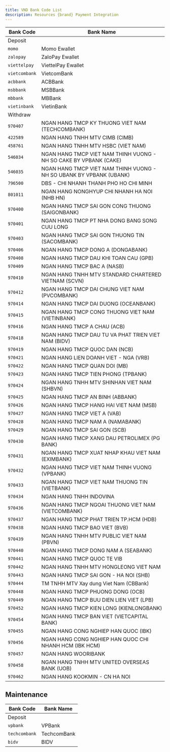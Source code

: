 ```yaml
---
title: VND Bank Code List
description: Resources {brand} Payment Integration 
---
```


| Bank Code     | Bank Name                                                           |
| ------------- | ------------------------------------------------------------------- |
| Deposit       |
| `momo`        | Momo Ewallet                                                        |
| `zalopay`     | ZaloPay Ewallet                                                     |
| `viettelpay`  | ViettelPay Ewallet                                                  |
| `vietcombank` | VietcomBank                                                         |
| `acbbank`     | ACBBank                                                             |
| `msbbank`     | MSBBank                                                             |
| `mbbank`      | MBBank                                                              |
| `vietinbank`  | VietinBank                                                          |
| Withdraw      |
| `970407`      | NGAN HANG TMCP KY THUONG VIET NAM (TECHCOMBANK)                     |
| `422589`      | NGAN HANG TNHH MTV CIMB (CIMB)                                      |
| `458761`      | NGAN HANG TNHH MTV HSBC (VIET NAM)                                  |
| `546034`      | NGAN HANG TMCP VIET NAM THINH VUONG - NH SO CAKE BY VPBANK (CAKE)   |
| `546035`      | NGAN HANG TMCP VIET NAM THINH VUONG - NH SO UBANK BY VPBANK (UBANK) |
| `796500`      | DBS - CHI NHANH THANH PHO HO CHI MINH                               |
| `801011`      | NGAN HANG NONGHYUP CHI NHANH HA NOI (NHB HN)                        |
| `970400`      | NGAN HANG TMCP SAI GON CONG THUONG (SAIGONBANK)                     |
| `970401`      | NGAN HANG TMCP PT NHA DONG BANG SONG CUU LONG                       |
| `970403`      | NGAN HANG TMCP SAI GON THUONG TIN (SACOMBANK)                       |
| `970406`      | NGAN HANG TMCP DONG A (DONGABANK)                                   |
| `970408`      | NGAN HANG TMCP DAU KHI TOAN CAU (GPB)                               |
| `970409`      | NGAN HANG TMCP BAC A (NASB)                                         |
| `970410`      | NGAN HANG TNHH MTV STANDARD CHARTERED VIETNAM (SCVN)                |
| `970412`      | NGAN HANG TMCP DAI CHUNG VIET NAM (PVCOMBANK)                       |
| `970414`      | NGAN HANG TMCP DAI DUONG (OCEANBANK)                                |
| `970415`      | NGAN HANG TMCP CONG THUONG VIET NAM (VIETINBANK)                    |
| `970416`      | NGAN HANG TMCP A CHAU (ACB)                                         |
| `970418`      | NGAN HANG TMCP DAU TU VA PHAT TRIEN VIET NAM (BIDV)                 |
| `970419`      | NGAN HANG TMCP QUOC DAN (NCB)                                       |
| `970421`      | NGAN HANG LIEN DOANH VIET - NGA (VRB)                               |
| `970422`      | NGAN HANG TMCP QUAN DOI (MB)                                        |
| `970423`      | NGAN HANG TMCP TIEN PHONG (TPBANK)                                  |
| `970424`      | NGAN HANG TNHH MTV SHINHAN VIET NAM (SHBVN)                         |
| `970425`      | NGAN HANG TMCP AN BINH (ABBANK)                                     |
| `970426`      | NGAN HANG TMCP HANG HAI VIET NAM (MSB)                              |
| `970427`      | NGAN HANG TMCP VIET A (VAB)                                         |
| `970428`      | NGAN HANG TMCP NAM A (NAMABANK)                                     |
| `970429`      | NGAN HANG TMCP SAI GON (SCB)                                        |
| `970430`      | NGAN HANG TMCP XANG DAU PETROLIMEX (PG BANK)                        |
| `970431`      | NGAN HANG TMCP XUAT NHAP KHAU VIET NAM (EXIMBANK)                   |
| `970432`      | NGAN HANG TMCP VIET NAM THINH VUONG (VPBANK)                        |
| `970433`      | NGAN HANG TMCP VIET NAM THUONG TIN (VIETBANK)                       |
| `970434`      | NGAN HANG TNHH INDOVINA                                             |
| `970436`      | NGAN HANG TMCP NGOAI THUONG VIET NAM (VIETCOMBANK)                  |
| `970437`      | NGAN HANG TMCP PHAT TRIEN TP.HCM (HDB)                              |
| `970438`      | NGAN HANG TMCP BAO VIET (BVB)                                       |
| `970439`      | NGAN HANG TNHH MTV PUBLIC VIET NAM (PBVN)                           |
| `970440`      | NGAN HANG TMCP DONG NAM A (SEABANK)                                 |
| `970441`      | NGAN HANG TMCP QUOC TE VIB                                          |
| `970442`      | NGAN HANG TNHH MTV HONGLEONG VIET NAM                               |
| `970443`      | NGAN HANG TMCP SAI GON - HA NOI (SHB)                               |
| `970444`      | TM TNHH MTV Xay dung Viet Nam (CBBank)                              |
| `970448`      | NGAN HANG TMCP PHUONG DONG (OCB)                                    |
| `970449`      | NGAN HANG TMCP BUU DIEN LIEN VIET (LPB)                             |
| `970452`      | NGAN HANG TMCP KIEN LONG (KIENLONGBANK)                             |
| `970454`      | NGAN HANG TMCP BAN VIET (VIETCAPITAL BANK)                          |
| `970455`      | NGAN HANG CONG NGHIEP HAN QUOC (IBK)                                |
| `970456`      | NGAN HANG CONG NGHIEP HAN QUOC CHI NHANH HCM (IBK HCM)              |
| `970457`      | NGAN HANG WOORIBANK                                                 |
| `970458`      | NGAN HANG TNHH MTV UNITED OVERSEAS BANK (UOB)                       |
| `970462`      | NGAN HANG KOOKMIN - CN HA NOI                                       |

## Maintenance

| Bank Code     | Bank Name   |
| ------------- | ----------- |
| Deposit       |
| `vpbank`      | VPBank      |
| `techcombank` | TechcomBank |
| `bidv`        | BIDV        |
